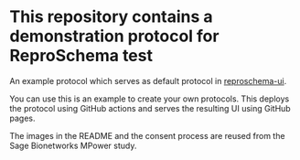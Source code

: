 # This repository contains a demonstration protocol for ReproSchema test

An example protocol which serves as default protocol in [reproschema-ui](https://github.com/ReproNim/reproschema-ui).

You can use this is an example to create your own protocols. This deploys the protocol using GitHub actions and serves 
the resulting UI using GitHub pages.

The images in the README and the consent process are reused from the Sage Bionetworks MPower study.
